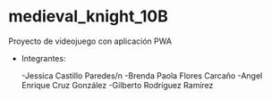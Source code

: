 # medieval_knight_10B
Proyecto de videojuego con aplicación PWA


- Integrantes:

  -Jessica Castillo Paredes/n
  -Brenda Paola Flores Carcaño
  -Angel Enrique Cruz González
  -Gilberto Rodríguez Ramírez
